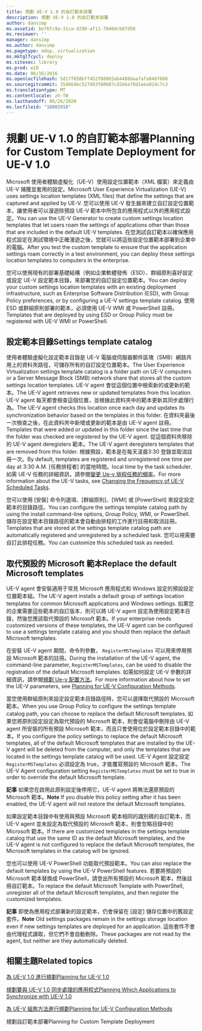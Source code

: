 ```yaml
---
title: 規劃 UE-V 1.0 的自訂範本部署
description: 規劃 UE-V 1.0 的自訂範本部署
author: dansimp
ms.assetid: be76fc9a-31ca-4290-af11-7640dcb87d50
ms.reviewer: ''
manager: dansimp
ms.author: dansimp
ms.pagetype: mdop, virtualization
ms.mktglfcycl: deploy
ms.sitesec: library
ms.prod: w10
ms.date: 06/16/2016
ms.openlocfilehash: 5d17f058bff452f88003ab4488daa7afa846f688
ms.sourcegitcommit: 354664bc527d93f80687cd2eba70d1eea024c7c3
ms.translationtype: MT
ms.contentlocale: zh-TW
ms.lasthandoff: 06/26/2020
ms.locfileid: "10802918"
---
```

# <span data-ttu-id="4dda6-103">規劃 UE-V 1.0 的自訂範本部署</span><span class="sxs-lookup"><span data-stu-id="4dda6-103">Planning for Custom Template Deployment for UE-V 1.0</span></span>


<span data-ttu-id="4dda6-104">Microsoft 使用者體驗虛擬化（UE-V）使用設定位置範本（XML 檔案）來定義由 UE-V 捕獲並套用的設定。</span><span class="sxs-lookup"><span data-stu-id="4dda6-104">Microsoft User Experience Virtualization (UE-V) uses settings location templates (XML files) that define the settings that are captured and applied by UE-V.</span></span> <span data-ttu-id="4dda6-105">您可以使用 UE-V 發生器來建立自訂設定位置範本，讓使用者可以漫遊除預設 UE-V 範本中所包含的應用程式以外的應用程式設定。</span><span class="sxs-lookup"><span data-stu-id="4dda6-105">You can use the UE-V Generator to create custom settings location templates that let users roam the settings of applications other than those that are included in the default UE-V templates.</span></span> <span data-ttu-id="4dda6-106">在您測試自訂範本以確保應用程式設定在測試環境中正確漫遊之後，您就可以將這些設定位置範本部署到企業中的電腦。</span><span class="sxs-lookup"><span data-stu-id="4dda6-106">After you test the custom template to ensure that the application settings roam correctly in a test environment, you can deploy these settings location templates to computers in the enterprise.</span></span>

<span data-ttu-id="4dda6-107">您可以使用現有的部署基礎結構（例如企業軟體發佈（ESD）、群組原則喜好設定或設定 UE-V 設定範本目錄，來部署您的自訂設定位置範本。</span><span class="sxs-lookup"><span data-stu-id="4dda6-107">You can deploy your custom settings location templates with an existing deployment infrastructure, such as Enterprise Software Distribution (ESD), with Group Policy preferences, or by configuring a UE-V settings template catalog.</span></span> <span data-ttu-id="4dda6-108">使用 ESD 或群組原則部署的範本，必須使用 UE-V WMI 或 PowerShell 註冊。</span><span class="sxs-lookup"><span data-stu-id="4dda6-108">Templates that are deployed by using ESD or Group Policy must be registered with UE-V WMI or PowerShell.</span></span>

## <span data-ttu-id="4dda6-109">設定範本目錄</span><span class="sxs-lookup"><span data-stu-id="4dda6-109">Settings template catalog</span></span>


<span data-ttu-id="4dda6-110">使用者體驗虛擬化設定範本目錄是 UE-V 電腦或伺服器郵件區塊（SMB）網路共用上的資料夾路徑，可儲存所有的自訂設定位置範本。</span><span class="sxs-lookup"><span data-stu-id="4dda6-110">The User Experience Virtualization settings template catalog is a folder path on UE-V computers or a Server Message Block (SMB) network share that stores all the custom settings location templates.</span></span> <span data-ttu-id="4dda6-111">UE-V agent 會從這個位置中檢索新的或更新的範本。</span><span class="sxs-lookup"><span data-stu-id="4dda6-111">The UE-V agent retrieves new or updated templates from this location.</span></span> <span data-ttu-id="4dda6-112">UE-V agent 每天都會檢查這個位置，並根據此資料夾中的範本更新其同步處理行為。</span><span class="sxs-lookup"><span data-stu-id="4dda6-112">The UE-V agent checks this location once each day and updates its synchronization behavior based on the templates in this folder.</span></span> <span data-ttu-id="4dda6-113">在資料夾最後一次檢查之後，在此資料夾中新增或更新的範本是由 UE-V agent 註冊。</span><span class="sxs-lookup"><span data-stu-id="4dda6-113">Templates that were added or updated in this folder since the last time that the folder was checked are registered by the UE-V agent.</span></span> <span data-ttu-id="4dda6-114">從這個資料夾移除的 UE-V agent deregisters 範本。</span><span class="sxs-lookup"><span data-stu-id="4dda6-114">The UE-V agent deregisters templates that are removed from this folder.</span></span> <span data-ttu-id="4dda6-115">根據預設，範本是在每天淩晨3:30 登錄並取消註冊一次。</span><span class="sxs-lookup"><span data-stu-id="4dda6-115">By default, templates are registered and unregistered one time per day at 3:30 A.M.</span></span> <span data-ttu-id="4dda6-116">[任務排程者] 的當地時間。</span><span class="sxs-lookup"><span data-stu-id="4dda6-116">local time by the task scheduler.</span></span> <span data-ttu-id="4dda6-117">如需 UE-V 任務的詳細資訊，請參閱[變更 Ue-v 排程任務的頻率](changing-the-frequency-of-ue-v-scheduled-tasks.md)。</span><span class="sxs-lookup"><span data-stu-id="4dda6-117">For more information about the UE-V tasks, see [Changing the Frequency of UE-V Scheduled Tasks](changing-the-frequency-of-ue-v-scheduled-tasks.md).</span></span>

<span data-ttu-id="4dda6-118">您可以使用 [安裝] 命令列選項、[群組原則]、[WMI] 或 [PowerShell] 來設定設定範本的目錄路徑。</span><span class="sxs-lookup"><span data-stu-id="4dda6-118">You can configure the settings template catalog path by using the install command-line options, Group Policy, WMI, or PowerShell.</span></span> <span data-ttu-id="4dda6-119">儲存在設定範本目錄路徑的範本會自動由排程的工作進行註冊和取消註冊。</span><span class="sxs-lookup"><span data-stu-id="4dda6-119">Templates that are stored at the settings template catalog path are automatically registered and unregistered by a scheduled task.</span></span> <span data-ttu-id="4dda6-120">您可以視需要自訂此排程任務。</span><span class="sxs-lookup"><span data-stu-id="4dda6-120">You can customize this scheduled task as needed.</span></span>

## <span data-ttu-id="4dda6-121">取代預設的 Microsoft 範本</span><span class="sxs-lookup"><span data-stu-id="4dda6-121">Replace the default Microsoft templates</span></span>


<span data-ttu-id="4dda6-122">UE-V agent 會安裝適用于常見 Microsoft 應用程式和 Windows 設定的預設設定位置範本組。</span><span class="sxs-lookup"><span data-stu-id="4dda6-122">The UE-V agent installs a default group of settings location templates for common Microsoft applications and Windows settings.</span></span> <span data-ttu-id="4dda6-123">如果您的企業需要這些範本的自訂版本，則可以將 UE-V agent 設定為使用設定範本目錄，然後您應該取代預設的 Microsoft 範本。</span><span class="sxs-lookup"><span data-stu-id="4dda6-123">If your enterprise needs customized versions of these templates, the UE-V agent can be configured to use a settings template catalog and you should then replace the default Microsoft templates.</span></span>

<span data-ttu-id="4dda6-124">在安裝 UE-V agent 期間，命令列參數， `RegisterMSTemplates` 可以用來停用預設 Microsoft 範本的註冊。</span><span class="sxs-lookup"><span data-stu-id="4dda6-124">During the installation of the UE-V agent, the command-line parameter, `RegisterMSTemplates`, can be used to disable the registration of the default Microsoft templates.</span></span> <span data-ttu-id="4dda6-125">如需如何設定 UE-V 參數的詳細資訊，請參閱[規劃 Ue-v 配置方法](planning-for-ue-v-configuration-methods.md)。</span><span class="sxs-lookup"><span data-stu-id="4dda6-125">For more information about how to set the UE-V parameters, see [Planning for UE-V Configuration Methods](planning-for-ue-v-configuration-methods.md).</span></span>

<span data-ttu-id="4dda6-126">當您使用群組原則來設定設定範本目錄路徑時，您可以選擇取代預設的 Microsoft 範本。</span><span class="sxs-lookup"><span data-stu-id="4dda6-126">When you use Group Policy to configure the settings template catalog path, you can choose to replace the default Microsoft templates.</span></span> <span data-ttu-id="4dda6-127">如果您將原則設定設定為取代預設的 Microsoft 範本，則會從電腦中刪除由 UE-V agent 所安裝的所有預設 Microsoft 範本，而且只會使用位於設定範本目錄中的範本。</span><span class="sxs-lookup"><span data-stu-id="4dda6-127">If you configure the policy settings to replace the default Microsoft templates, all of the default Microsoft templates that are installed by the UE-V agent will be deleted from the computer, and only the templates that are located in the settings template catalog will be used.</span></span> <span data-ttu-id="4dda6-128">UE-V Agent 設定設定 `RegisterMSTemplates` 必須設定為 true，才能覆寫預設的 Microsoft 範本。</span><span class="sxs-lookup"><span data-stu-id="4dda6-128">The UE-V Agent configuration setting `RegisterMSTemplates` must be set to true in order to override the default Microsoft template.</span></span>

<span data-ttu-id="4dda6-129">**記事** 如果您在啟用此原則設定後停用它，UE-V agent 將無法還原預設的 Microsoft 範本。</span><span class="sxs-lookup"><span data-stu-id="4dda6-129">**Note** If you disable this policy setting after it has been enabled, the UE-V agent will not restore the default Microsoft templates.</span></span>

 

<span data-ttu-id="4dda6-130">如果設定範本目錄中有使用與預設 Microsoft 範本相同的識別碼的自訂範本，而 UE-V agent 並未設定為取代預設的 Microsoft 範本，則會忽略目錄中的 Microsoft 範本。</span><span class="sxs-lookup"><span data-stu-id="4dda6-130">If there are customized templates in the settings template catalog that use the same ID as the default Microsoft templates, and the UE-V agent is not configured to replace the default Microsoft templates, the Microsoft templates in the catalog will be ignored.</span></span>

<span data-ttu-id="4dda6-131">您也可以使用 UE-V PowerShell 功能取代預設範本。</span><span class="sxs-lookup"><span data-stu-id="4dda6-131">You can also replace the default templates by using the UE-V PowerShell features.</span></span> <span data-ttu-id="4dda6-132">若要將預設的 Microsoft 範本替換成 PowerShell，請登出所有預設的 Microsoft 範本，然後註冊自訂範本。</span><span class="sxs-lookup"><span data-stu-id="4dda6-132">To replace the default Microsoft Template with PowerShell, unregister all of the default Microsoft templates, and then register the customized templates.</span></span>

<span data-ttu-id="4dda6-133">**記事** 即使為應用程式部署新的設定範本，仍會保留在 [設定] 儲存位置中的舊設定套件。</span><span class="sxs-lookup"><span data-stu-id="4dda6-133">**Note** Old settings packages remain in the settings storage location even if new settings templates are deployed for an application.</span></span> <span data-ttu-id="4dda6-134">這些套件不會由代理程式讀取，但它們不會自動刪除。</span><span class="sxs-lookup"><span data-stu-id="4dda6-134">These packages are not read by the agent, but neither are they automatically deleted.</span></span>

 

## <span data-ttu-id="4dda6-135">相關主題</span><span class="sxs-lookup"><span data-stu-id="4dda6-135">Related topics</span></span>


[<span data-ttu-id="4dda6-136">為 UE-V 1.0 進行規劃</span><span class="sxs-lookup"><span data-stu-id="4dda6-136">Planning for UE-V 1.0</span></span>](planning-for-ue-v-10.md)

[<span data-ttu-id="4dda6-137">規劃要與 UE-V 1.0 同步處理的應用程式</span><span class="sxs-lookup"><span data-stu-id="4dda6-137">Planning Which Applications to Synchronize with UE-V 1.0</span></span>](planning-which-applications-to-synchronize-with-ue-v-10.md)

[<span data-ttu-id="4dda6-138">為 UE-V 組態方法進行規劃</span><span class="sxs-lookup"><span data-stu-id="4dda6-138">Planning for UE-V Configuration Methods</span></span>](planning-for-ue-v-configuration-methods.md)

<span data-ttu-id="4dda6-139">規劃自訂範本部署</span><span class="sxs-lookup"><span data-stu-id="4dda6-139">Planning for Custom Template Deployment</span></span>
 

 





